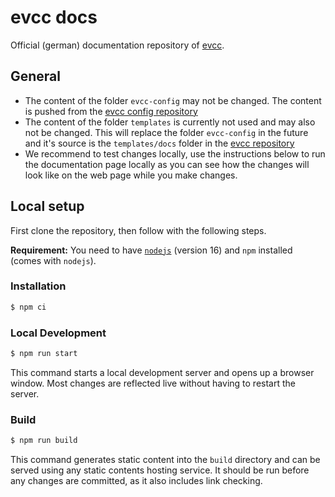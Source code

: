 # evcc docs

Official (german) documentation repository of [evcc](https://evcc.io).

## General

- The content of the folder `evcc-config` may not be changed. The content is pushed from the [evcc config repository](https://github.com/evcc-io/config)
- The content of the folder `templates` is currently not used and may also not be changed. This will replace the folder `evcc-config` in the future and it's source is the `templates/docs` folder in the [evcc repository](https://github.com/evcc-io/evcc)
- We recommend to test changes locally, use the instructions below to run the documentation page locally as you can see how the changes will look like on the web page while you make changes.

## Local setup

First clone the repository, then follow with the following steps.

**Requirement:** You need to have [`nodejs`](https://nodejs.org/en/) (version 16) and `npm` installed (comes with `nodejs`).

### Installation

```sh
$ npm ci
```

### Local Development

```sh
$ npm run start
```

This command starts a local development server and opens up a browser window. Most changes are reflected live without having to restart the server.

### Build

```sh
$ npm run build
```

This command generates static content into the `build` directory and can be served using any static contents hosting service. It should be run before any changes are committed, as it also includes link checking.

